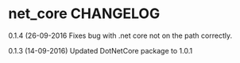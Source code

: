 net_core CHANGELOG
========================
0.1.4 (26-09-2016
Fixes bug with .net core not on the path correctly. 

0.1.3 (14-09-2016)
Updated DotNetCore package to 1.0.1
